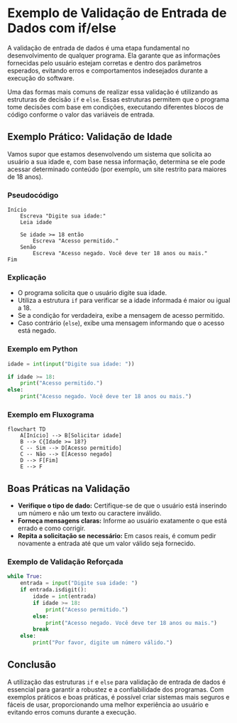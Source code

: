 
# Exemplo de Validação de Entrada de Dados com if/else

A validação de entrada de dados é uma etapa fundamental no desenvolvimento de qualquer programa. Ela garante que as informações fornecidas pelo usuário estejam corretas e dentro dos parâmetros esperados, evitando erros e comportamentos indesejados durante a execução do software.

Uma das formas mais comuns de realizar essa validação é utilizando as estruturas de decisão `if` e `else`. Essas estruturas permitem que o programa tome decisões com base em condições, executando diferentes blocos de código conforme o valor das variáveis de entrada.

## Exemplo Prático: Validação de Idade

Vamos supor que estamos desenvolvendo um sistema que solicita ao usuário a sua idade e, com base nessa informação, determina se ele pode acessar determinado conteúdo (por exemplo, um site restrito para maiores de 18 anos).

### Pseudocódigo

```pseudocode
Início
    Escreva "Digite sua idade:"
    Leia idade

    Se idade >= 18 então
        Escreva "Acesso permitido."
    Senão
        Escreva "Acesso negado. Você deve ter 18 anos ou mais."
Fim
```

### Explicação

- O programa solicita que o usuário digite sua idade.
- Utiliza a estrutura `if` para verificar se a idade informada é maior ou igual a 18.
- Se a condição for verdadeira, exibe a mensagem de acesso permitido.
- Caso contrário (`else`), exibe uma mensagem informando que o acesso está negado.

### Exemplo em Python

```python
idade = int(input("Digite sua idade: "))

if idade >= 18:
    print("Acesso permitido.")
else:
    print("Acesso negado. Você deve ter 18 anos ou mais.")
```

### Exemplo em Fluxograma

```mermaid
flowchart TD
    A[Início] --> B[Solicitar idade]
    B --> C{Idade >= 18?}
    C -- Sim --> D[Acesso permitido]
    C -- Não --> E[Acesso negado]
    D --> F[Fim]
    E --> F
```

## Boas Práticas na Validação

- **Verifique o tipo de dado:** Certifique-se de que o usuário está inserindo um número e não um texto ou caractere inválido.
- **Forneça mensagens claras:** Informe ao usuário exatamente o que está errado e como corrigir.
- **Repita a solicitação se necessário:** Em casos reais, é comum pedir novamente a entrada até que um valor válido seja fornecido.

### Exemplo de Validação Reforçada

```python
while True:
    entrada = input("Digite sua idade: ")
    if entrada.isdigit():
        idade = int(entrada)
        if idade >= 18:
            print("Acesso permitido.")
        else:
            print("Acesso negado. Você deve ter 18 anos ou mais.")
        break
    else:
        print("Por favor, digite um número válido.")
```

## Conclusão

A utilização das estruturas `if` e `else` para validação de entrada de dados é essencial para garantir a robustez e a confiabilidade dos programas. Com exemplos práticos e boas práticas, é possível criar sistemas mais seguros e fáceis de usar, proporcionando uma melhor experiência ao usuário e evitando erros comuns durante a execução.
```
